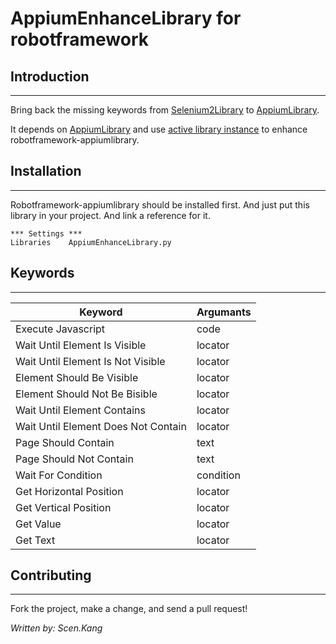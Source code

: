 # AppiumEnhanceLibrary for robotframework

## Introduction

___

  Bring back the missing keywords from [Selenium2Library](https://github.com/robotframework/Selenium2Library)  to [AppiumLibrary](https://github.com/jollychang/robotframework-appiumlibrary).

  It depends on [AppiumLibrary](https://github.com/jollychang/robotframework-appiumlibrary) and use [active library instance](http://robotframework.org/robotframework/latest/RobotFrameworkUserGuide.html#extending-existing-test-libraries) to enhance robotframework-appiumlibrary.

## Installation

---

 Robotframework-appiumlibrary should be installed first. And just put this library in your project. And link a reference for it.

    *** Settings ***
    Libraries    AppiumEnhanceLibrary.py


## Keywords

---

  | Keyword            | Argumants  |
  | ------------------ | ---------|
  | Execute Javascript | code       |
  | Wait Until Element Is Visible   | locator | timeout=None | error=None |
  | Wait Until Element Is Not Visible | locator | timeout=None | error=None |
  | Element Should Be Visible | locator | message='' |
  | Element Should Not Be Bisible | locator | message='' |
  | Wait Until Element Contains | locator | text | timeout=None | error=None |
  | Wait Until Element Does Not Contain | locator | text | timeout=None | error=None |
  | Page Should Contain | text |
  | Page Should Not Contain | text |
  | Wait For Condition | condition | timeout=None | error=None |
  | Get Horizontal Position | locator |
  | Get Vertical Position | locator |
  | Get Value | locator |
  | Get Text | locator |

## Contributing

---

Fork the project, make a change, and send a pull request!


*Written by: Scen.Kang*